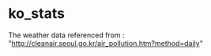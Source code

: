 # ko_stats

The weather data referenced from :
"http://cleanair.seoul.go.kr/air_pollution.htm?method=daily"

